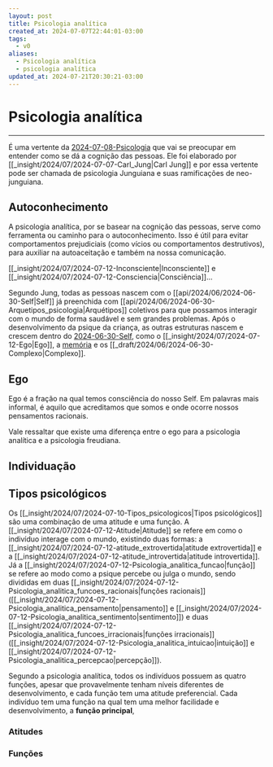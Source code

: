 ```yaml
---
layout: post
title: Psicologia analítica
created_at: 2024-07-07T22:44:01-03:00
tags:
  - v0
aliases:
  - Psicologia analítica
  - psicologia analítica
updated_at: 2024-07-21T20:30:21-03:00
---
```

# Psicologia analítica
---

É uma vertente da [2024-07-08-Psicologia](_draft/2024/07/2024-07-08-Psicologia.md) que vai se preocupar em entender como se dá a cognição das pessoas. Ele foi elaborado por [[_insight/2024/07/2024-07-07-Carl_Jung|Carl Jung]] e por essa vertente pode ser chamada de psicologia Junguiana e suas ramificações de neo-junguiana.

## Autoconhecimento

A psicologia analítica, por se basear na cognição das pessoas, serve como ferramenta ou caminho para o autoconhecimento. Isso é útil para evitar comportamentos prejudiciais (como vícios ou comportamentos destrutivos), para auxiliar na autoaceitação e também na nossa comunicação. 

[[_insight/2024/07/2024-07-12-Inconsciente|Inconsciente]] e [[_insight/2024/07/2024-07-12-Consciencia|Consciência]]...  

Segundo Jung, todas as pessoas nascem com o [[api/2024/06/2024-06-30-Self|Self]] já preenchida com [[api/2024/06/2024-06-30-Arquetipos_psicologia|Arquétipos]] coletivos para que possamos interagir com o mundo de forma saudável e sem grandes problemas. Após o desenvolvimento da psique da criança, as outras estruturas nascem e crescem dentro do [2024-06-30-Self](api/2024/06/2024-06-30-Self.md), como o [[_insight/2024/07/2024-07-12-Ego|Ego]], a [memória](_insight/2024/07/2024-07-08-Memoria.md) e os [[_draft/2024/06/2024-06-30-Complexo|Complexo]].

## Ego  
Ego é a fração na qual temos consciência do nosso Self. Em palavras mais informal, é aquilo que acreditamos que somos e onde ocorre nossos pensamentos racionais.

Vale ressaltar que existe uma diferença entre o ego para a psicologia analítica e a psicologia freudiana.

## Individuação

## Tipos psicológicos  
Os [[_insight/2024/07/2024-07-10-Tipos_psicologicos|Tipos psicológicos]] são uma combinação de uma atitude e uma função. A [[_insight/2024/07/2024-07-12-Atitude|Atitude]] se refere em como o indivíduo interage com o mundo, existindo duas formas: a [[_insight/2024/07/2024-07-12-atitude_extrovertida|atitude extrovertida]] e a [[_insight/2024/07/2024-07-12-atitude_introvertida|atitude introvertida]]. Já a [[_insight/2024/07/2024-07-12-Psicologia_analitica_funcao|função]] se refere ao modo como a psique percebe ou julga o mundo, sendo divididas em duas [[_insight/2024/07/2024-07-12-Psicologia_analitica_funcoes_racionais|funções racionais]] ([[_insight/2024/07/2024-07-12-Psicologia_analitica_pensamento|pensamento]] e [[_insight/2024/07/2024-07-12-Psicologia_analitica_sentimento|sentimento]]) e duas [[_insight/2024/07/2024-07-12-Psicologia_analitica_funcoes_irracionais|funções irracionais]] ([[_insight/2024/07/2024-07-12-Psicologia_analitica_intuicao|intuição]] e [[_insight/2024/07/2024-07-12-Psicologia_analitica_percepcao|percepção]]).

Segundo a psicologia analítica, todos os indivíduos possuem as quatro funções, apesar que provavelmente tenham níveis diferentes de desenvolvimento, e cada função tem uma atitude preferencial. Cada indivíduo tem uma função na qual tem uma melhor facilidade e desenvolvimento, a **função principal**,

### Atitudes

### Funções